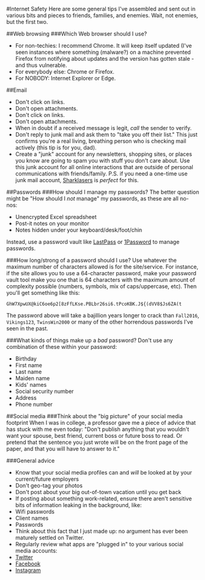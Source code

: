 #Internet Safety
Here are some general tips I've assembled and sent out in various bits and pieces to friends, families, and enemies.  Wait, not enemies, but the first two.

##Web browsing
###Which Web browser should I use?
* For non-techies: I recommend Chrome.  It will keep itself updated (I've seen instances where something (malware?) on a machine prevented Firefox from notifying about updates and the version has gotten stale - and thus vulnerable.
* For everybody else: Chrome or Firefox.
* For NOBODY: Internet Explorer or Edge.

##Email
 * Don't click on links.  
 * Don't open attachments.
 * Don't click on links.
 * Don't open attachments.
 * When in doubt if a received message is legit, *call* the sender to verify.
 * Don't reply to junk mail and ask them to "take you off their list."  This just confirms you're a real living, breathing person who is checking mail actively (this tip is for you, dad).
 * Create a "junk" account for any newsletters, shopping sites, or places you know are going to spam you with stuff you don't care about.  Use this junk account for all online interactions that are outside of personal communications with friends/family.  P.S. if you need a one-time use junk mail account, [Sharklasers](http://sharklasers.com) is *perfect* for this. 

##Passwords
###How should I manage my passwords?
The better question might be "How should I *not* manage" my passwords, as these are all no-nos:

* Unencrypted Excel spreadsheet
* Post-it notes on your monitor
* Notes hidden under your keyboard/desk/foot/chin

Instead, use a password vault like [LastPass](http://lastpass.com) or [1Password](http://1password.com) to manage passwords.


###How long/strong of a password should I use?
Use whatever the maximum number of characters allowed is for the site/service.  For instance, if the site allows you to use a 64-character password, make your password vault tool make you one that is 64 characters with the maximum amount of complexity possible (numbers, symbols, mix of caps/uppercase, etc).  Then you'll get something like this:

`GhW7XpwUX@kiC6oe6p2[8zFfLKse.PBLbr26si6.tPcoKBK.J${(dVV8$Js6ZA(t`

The password above will take a bajillion years longer to crack than `Fall2016`, `Vikings123`, `TwinsWin2000` or many of the other horrendous passwords I've seen in the past.

###What kinds of things make up a *bad* password?
Don't use any combination of these within your password:

* Birthday
* First name
* Last name
* Maiden name
* Kids' names 
* Social security number
* Address
* Phone number

##Social media
###Think about the "big picture" of your social media footprint
When I was in college, a professor gave me a piece of advice that has stuck with me even today: "Don't publish anything that you wouldn't want your spouse, best friend, current boss or future boss to read.  Or pretend that the sentence you just wrote will be on the front page of the paper, and that you will have to answer to it."  

###General advice

* Know that your social media profiles can and *will* be looked at by your current/future employers
* Don't geo-tag your photos
* Don't post about your big out-of-town vacation until you get back
* If posting about something work-related, ensure there aren't sensitive bits of information leaking in the background, like:
 * Wifi passwords
 * Client names
 * Passwords
* Think about this fact that I just made up: no argument has ever been maturely settled on Twitter.
* Regularly review what apps are "plugged in" to your various social media accounts:
 * [Twitter](https://support.twitter.com/articles/76052)
 * [Facebook](https://www.facebook.com/help/204306713029340/)
 * [Instagram](https://instagram.com/accounts/manage_access)